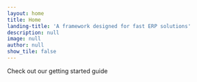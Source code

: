 ```yaml
---
layout: home
title: Home
landing-title: 'A framework designed for fast ERP solutions'
description: null
image: null
author: null
show_tile: false
---
```


Check out our getting started guide

